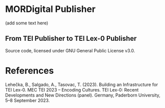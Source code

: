 # MORDigital Publisher

(add some text here)

## From TEI Publisher to TEI Lex-0 Publisher
Source code, licensed under GNU General Public License v3.0.

# References
Lehečka, B., Salgado, A., Tasovac, T. (2023). Building an Infrastructure for TEI Lex-0. MEC TEI 2023 – Encoding Cultures. TEI Lex-0: Recent Developments and New Directions (panel). Germany, Paderborn University, 5–8 September 2023.

